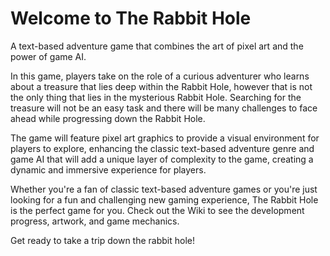 # Welcome to The Rabbit Hole 

A text-based adventure game that combines the art of pixel art and the power of game AI. </br>

In this game, players take on the role of a curious adventurer who learns about a treasure that lies deep within the Rabbit Hole, however that is not the
only thing that lies in the mysterious Rabbit Hole. Searching for the treasure will not be an easy task and there will be many challenges to face ahead while progressing down the Rabbit Hole. </br>

The game will feature pixel art graphics to provide a visual environment for players to explore, enhancing the classic text-based adventure genre and game AI that will add a unique layer of complexity to the game, creating a dynamic and immersive experience for players. </br>

Whether you're a fan of classic text-based adventure games or you're just looking for a fun and challenging new gaming experience, The Rabbit Hole is the perfect game for you. Check out the Wiki to see the development progress, artwork, and game mechanics. </br>

Get ready to take a trip down the rabbit hole!
